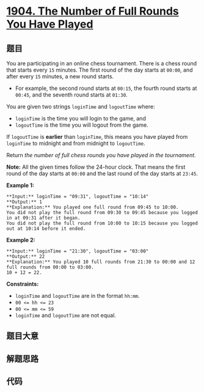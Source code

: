 # [1904. The Number of Full Rounds You Have Played](https://leetcode.com/problems/the-number-of-full-rounds-you-have-played)

## 题目

You are participating in an online chess tournament. There is a chess round
that starts every `15` minutes. The first round of the day starts at `00:00`,
and after every `15` minutes, a new round starts.

  * For example, the second round starts at `00:15`, the fourth round starts at `00:45`, and the seventh round starts at `01:30`.

You are given two strings `loginTime` and `logoutTime` where:

  * `loginTime` is the time you will login to the game, and
  * `logoutTime` is the time you will logout from the game.

If `logoutTime` is **earlier** than `loginTime`, this means you have played
from `loginTime` to midnight and from midnight to `logoutTime`.

Return _the number of full chess rounds you have played in the tournament_.

**Note:**  All the given times follow the 24-hour clock. That means the first
round of the day starts at `00:00` and the last round of the day starts at
`23:45`.



**Example 1:**

    
    
    **Input:** loginTime = "09:31", logoutTime = "10:14"
    **Output:** 1
    **Explanation:** You played one full round from 09:45 to 10:00.
    You did not play the full round from 09:30 to 09:45 because you logged in at 09:31 after it began.
    You did not play the full round from 10:00 to 10:15 because you logged out at 10:14 before it ended.
    

**Example 2:**

    
    
    **Input:** loginTime = "21:30", logoutTime = "03:00"
    **Output:** 22
    **Explanation:** You played 10 full rounds from 21:30 to 00:00 and 12 full rounds from 00:00 to 03:00.
    10 + 12 = 22.
    



**Constraints:**

  * `loginTime` and `logoutTime` are in the format `hh:mm`.
  * `00 <= hh <= 23`
  * `00 <= mm <= 59`
  * `loginTime` and `logoutTime` are not equal.


## 题目大意

## 解题思路

## 代码

```javascript

```
